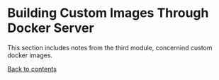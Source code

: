 # Building Custom Images Through Docker Server

This section includes notes from the third module, concernind custom docker images.

[Back to contents](/README.md)
